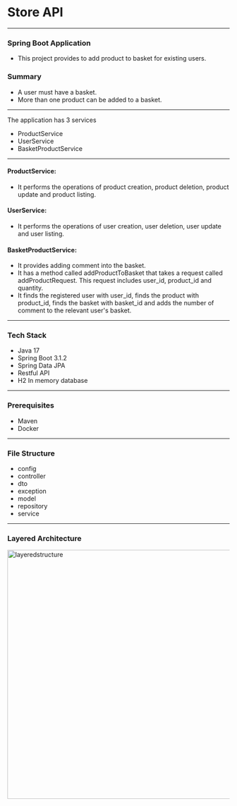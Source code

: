 # Store API

---

### Spring Boot Application

- This project provides to add product to basket for existing users.

### Summary

- A user must have a basket.
- More than one product can be added to a basket.

---

The application has 3 services

- ProductService
- UserService
- BasketProductService

---

#### ProductService:

- It performs the operations of product creation, product deletion, product update and product listing.

#### UserService:

- It performs the operations of user creation, user deletion, user update and user listing.

#### BasketProductService:

- It provides adding comment into the basket.
- It has a method called addProductToBasket that takes a request called addProductRequest. This request includes user_id, product_id and quantity.
- It finds the registered user with user_id, finds the product with product_id, finds the basket with basket_id and adds the number of comment to the relevant user's basket.

---

### Tech Stack

- Java 17
- Spring Boot 3.1.2
- Spring Data JPA
- Restful API
- H2 In memory database

---

### Prerequisites

- Maven
- Docker

---

### File Structure

- config
- controller
- dto
- exception
- model
- repository
- service

---

### Layered Architecture

<img width="565" alt="layeredstructure" src="https://github.com/mehmetozkn/spring-market-app/assets/75026832/5266f139-672b-4ca0-8f57-4852794d9d28">
